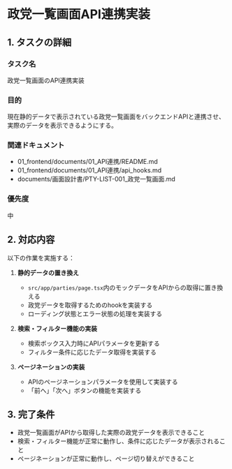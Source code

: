 # 政党一覧画面API連携実装

## 1. タスクの詳細

### タスク名
政党一覧画面のAPI連携実装

### 目的
現在静的データで表示されている政党一覧画面をバックエンドAPIと連携させ、実際のデータを表示できるようにする。

### 関連ドキュメント
- 01_frontend/documents/01_API連携/README.md
- 01_frontend/documents/01_API連携/api_hooks.md
- documents/画面設計書/PTY-LIST-001_政党一覧画面.md

### 優先度
中

## 2. 対応内容

以下の作業を実施する：

1. **静的データの置き換え**
   - `src/app/parties/page.tsx`内のモックデータをAPIからの取得に置き換える
   - 政党データを取得するためのhookを実装する
   - ローディング状態とエラー状態の処理を実装する

2. **検索・フィルター機能の実装**
   - 検索ボックス入力時にAPIパラメータを更新する
   - フィルター条件に応じたデータ取得を実装する

3. **ページネーションの実装**
   - APIのページネーションパラメータを使用して実装する
   - 「前へ」「次へ」ボタンの機能を実装する

## 3. 完了条件
- 政党一覧画面がAPIから取得した実際の政党データを表示できること
- 検索・フィルター機能が正常に動作し、条件に応じたデータが表示されること
- ページネーションが正常に動作し、ページ切り替えができること